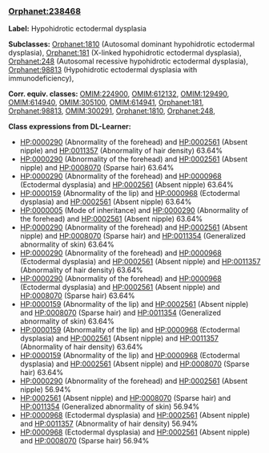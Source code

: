 
### [Orphanet:238468](http://www.orpha.net/ORDO/Orphanet_238468)
**Label:** Hypohidrotic ectodermal dysplasia

**Subclasses:** [Orphanet:1810](http://www.orpha.net/ORDO/Orphanet_1810) (Autosomal dominant hypohidrotic ectodermal dysplasia), [Orphanet:181](http://www.orpha.net/ORDO/Orphanet_181) (X-linked hypohidrotic ectodermal dysplasia), [Orphanet:248](http://www.orpha.net/ORDO/Orphanet_248) (Autosomal recessive hypohidrotic ectodermal dysplasia), [Orphanet:98813](http://www.orpha.net/ORDO/Orphanet_98813) (Hypohidrotic ectodermal dysplasia with immunodeficiency), 

**Corr. equiv. classes:** [OMIM:224900](http://purl.obolibrary.org/obo/OMIM_224900), [OMIM:612132](http://purl.obolibrary.org/obo/OMIM_612132), [OMIM:129490](http://purl.obolibrary.org/obo/OMIM_129490), [OMIM:614940](http://purl.obolibrary.org/obo/OMIM_614940), [OMIM:305100](http://purl.obolibrary.org/obo/OMIM_305100), [OMIM:614941](http://purl.obolibrary.org/obo/OMIM_614941), [Orphanet:181](http://www.orpha.net/ORDO/Orphanet_181), [Orphanet:98813](http://www.orpha.net/ORDO/Orphanet_98813), [OMIM:300291](http://purl.obolibrary.org/obo/OMIM_300291), [Orphanet:1810](http://www.orpha.net/ORDO/Orphanet_1810), [Orphanet:248](http://www.orpha.net/ORDO/Orphanet_248), 

**Class expressions from DL-Learner:**

- [HP:0000290](http://purl.obolibrary.org/obo/HP_0000290) (Abnormality of the forehead) and [HP:0002561](http://purl.obolibrary.org/obo/HP_0002561) (Absent nipple) and [HP:0011357](http://purl.obolibrary.org/obo/HP_0011357) (Abnormality of hair density) 63.64%
- [HP:0000290](http://purl.obolibrary.org/obo/HP_0000290) (Abnormality of the forehead) and [HP:0002561](http://purl.obolibrary.org/obo/HP_0002561) (Absent nipple) and [HP:0008070](http://purl.obolibrary.org/obo/HP_0008070) (Sparse hair) 63.64%
- [HP:0000290](http://purl.obolibrary.org/obo/HP_0000290) (Abnormality of the forehead) and [HP:0000968](http://purl.obolibrary.org/obo/HP_0000968) (Ectodermal dysplasia) and [HP:0002561](http://purl.obolibrary.org/obo/HP_0002561) (Absent nipple) 63.64%
- [HP:0000159](http://purl.obolibrary.org/obo/HP_0000159) (Abnormality of the lip) and [HP:0000968](http://purl.obolibrary.org/obo/HP_0000968) (Ectodermal dysplasia) and [HP:0002561](http://purl.obolibrary.org/obo/HP_0002561) (Absent nipple) 63.64%
- [HP:0000005](http://purl.obolibrary.org/obo/HP_0000005) (Mode of inheritance) and [HP:0000290](http://purl.obolibrary.org/obo/HP_0000290) (Abnormality of the forehead) and [HP:0002561](http://purl.obolibrary.org/obo/HP_0002561) (Absent nipple) 63.64%
- [HP:0000290](http://purl.obolibrary.org/obo/HP_0000290) (Abnormality of the forehead) and [HP:0002561](http://purl.obolibrary.org/obo/HP_0002561) (Absent nipple) and [HP:0008070](http://purl.obolibrary.org/obo/HP_0008070) (Sparse hair) and [HP:0011354](http://purl.obolibrary.org/obo/HP_0011354) (Generalized abnormality of skin) 63.64%
- [HP:0000290](http://purl.obolibrary.org/obo/HP_0000290) (Abnormality of the forehead) and [HP:0000968](http://purl.obolibrary.org/obo/HP_0000968) (Ectodermal dysplasia) and [HP:0002561](http://purl.obolibrary.org/obo/HP_0002561) (Absent nipple) and [HP:0011357](http://purl.obolibrary.org/obo/HP_0011357) (Abnormality of hair density) 63.64%
- [HP:0000290](http://purl.obolibrary.org/obo/HP_0000290) (Abnormality of the forehead) and [HP:0000968](http://purl.obolibrary.org/obo/HP_0000968) (Ectodermal dysplasia) and [HP:0002561](http://purl.obolibrary.org/obo/HP_0002561) (Absent nipple) and [HP:0008070](http://purl.obolibrary.org/obo/HP_0008070) (Sparse hair) 63.64%
- [HP:0000159](http://purl.obolibrary.org/obo/HP_0000159) (Abnormality of the lip) and [HP:0002561](http://purl.obolibrary.org/obo/HP_0002561) (Absent nipple) and [HP:0008070](http://purl.obolibrary.org/obo/HP_0008070) (Sparse hair) and [HP:0011354](http://purl.obolibrary.org/obo/HP_0011354) (Generalized abnormality of skin) 63.64%
- [HP:0000159](http://purl.obolibrary.org/obo/HP_0000159) (Abnormality of the lip) and [HP:0000968](http://purl.obolibrary.org/obo/HP_0000968) (Ectodermal dysplasia) and [HP:0002561](http://purl.obolibrary.org/obo/HP_0002561) (Absent nipple) and [HP:0011357](http://purl.obolibrary.org/obo/HP_0011357) (Abnormality of hair density) 63.64%
- [HP:0000159](http://purl.obolibrary.org/obo/HP_0000159) (Abnormality of the lip) and [HP:0000968](http://purl.obolibrary.org/obo/HP_0000968) (Ectodermal dysplasia) and [HP:0002561](http://purl.obolibrary.org/obo/HP_0002561) (Absent nipple) and [HP:0008070](http://purl.obolibrary.org/obo/HP_0008070) (Sparse hair) 63.64%
- [HP:0000290](http://purl.obolibrary.org/obo/HP_0000290) (Abnormality of the forehead) and [HP:0002561](http://purl.obolibrary.org/obo/HP_0002561) (Absent nipple) 56.94%
- [HP:0002561](http://purl.obolibrary.org/obo/HP_0002561) (Absent nipple) and [HP:0008070](http://purl.obolibrary.org/obo/HP_0008070) (Sparse hair) and [HP:0011354](http://purl.obolibrary.org/obo/HP_0011354) (Generalized abnormality of skin) 56.94%
- [HP:0000968](http://purl.obolibrary.org/obo/HP_0000968) (Ectodermal dysplasia) and [HP:0002561](http://purl.obolibrary.org/obo/HP_0002561) (Absent nipple) and [HP:0011357](http://purl.obolibrary.org/obo/HP_0011357) (Abnormality of hair density) 56.94%
- [HP:0000968](http://purl.obolibrary.org/obo/HP_0000968) (Ectodermal dysplasia) and [HP:0002561](http://purl.obolibrary.org/obo/HP_0002561) (Absent nipple) and [HP:0008070](http://purl.obolibrary.org/obo/HP_0008070) (Sparse hair) 56.94%


